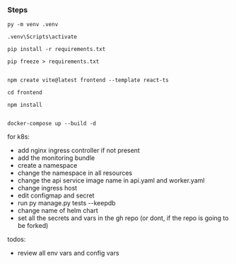 ### Steps

```
py -m venv .venv

.venv\Scripts\activate

pip install -r requirements.txt

pip freeze > requirements.txt


npm create vite@latest frontend --template react-ts

cd frontend

npm install


docker-compose up --build -d
```

for k8s:
- add nginx ingress controller if not present
- add the monitoring bundle
- create a namespace
- change the namespace in all resources
- change the api service image name in api.yaml and worker.yaml
- change ingress host
- edit configmap and secret
- run py manage.py tests --keepdb
- change name of helm chart
- set all the secrets and vars in the gh repo (or dont, if the repo is going to be forked)

todos:
- review all env vars and config vars